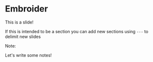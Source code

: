 # Embroider

This is a slide! 

If this is intended to be a section you can add new sections using `---` to delimit new slides

Note:

Let's write some notes!